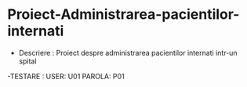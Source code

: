 # Proiect-Administrarea-pacientilor-internati
- Descriere :
    Proiect despre administrarea pacientilor internati intr-un spital

-TESTARE :
  USER: U01
  PAROLA: P01
